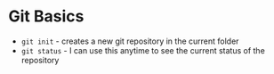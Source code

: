 # Git Basics
* `git init` - creates a new git repository in the current folder
* `git status` - I can use this anytime to see the current status of the repository
